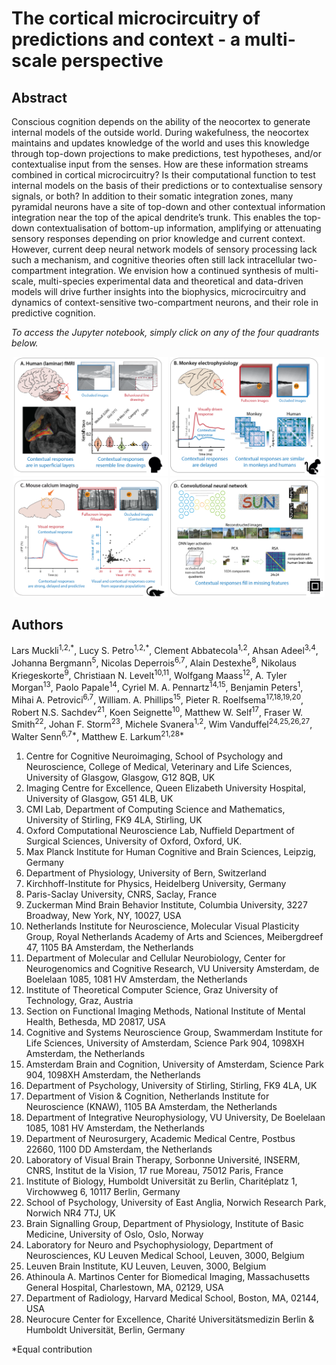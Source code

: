 # The cortical microcircuitry of predictions and context - a multi-scale perspective

## Abstract

Conscious cognition depends on the ability of the neocortex to generate internal models of the outside world. During wakefulness, the neocortex maintains and updates knowledge of the world and uses this knowledge through top-down projections to make predictions, test hypotheses, and/or contextualise input from the senses. How are these information streams combined in cortical microcircuitry? Is their computational function to test internal models on the basis of their predictions or to contextualise sensory signals, or both? In addition to their somatic integration zones, many pyramidal neurons have a site of top-down and other contextual information integration near the top of the apical dendrite’s trunk. This enables the top-down contextualisation of bottom-up information, amplifying or attenuating sensory responses depending on prior knowledge and current context. However, current deep neural network models of sensory processing lack such a mechanism, and cognitive theories often still lack intracellular two-compartment integration. We envision how a continued synthesis of multi-scale, multi-species experimental data and theoretical and data-driven models will drive further insights into the biophysics, microcircuitry and dynamics of context-sensitive two-compartment neurons, and their role in predictive cognition.

*To access the Jupyter notebook, simply click on any of the four quadrants below.*
<p align="center">
  <a
    href="https://lab.ch.ebrains.eu/hub/user-redirect/lab/tree/shared/The%20cortical%20microcircuitry%20of%20predictions%20and%20context%20-%20A%20multi-scale%20perspective/notebooks/Human%2BDNN.ipynb"
    target="_blank"
    rel="noreferrer noopener"
    ><img
      src="./misc/Fig3_1.png"
      width="49%"
  /></a>
  <a
    href="https://lab.ch.ebrains.eu/hub/user-redirect/lab/tree/shared/The%20cortical%20microcircuitry%20of%20predictions%20and%20context%20-%20A%20multi-scale%20perspective/notebooks/Monkey.ipynb"
    target="_blank"
    rel="noreferrer noopener"
    ><img
      src="./misc/Fig3_2.png"
      width="49%"
  /></a>
  <a
    href="https://lab.ch.ebrains.eu/hub/user-redirect/lab/tree/shared/The%20cortical%20microcircuitry%20of%20predictions%20and%20context%20-%20A%20multi-scale%20perspective/notebooks/Mice.ipynb"
    target="_blank"
    rel="noreferrer noopener"
    ><img
      src="./misc/Fig3_3.png"
      width="49%"
  /></a>
  <a
    href="https://lab.ch.ebrains.eu/hub/user-redirect/lab/tree/shared/The%20cortical%20microcircuitry%20of%20predictions%20and%20context%20-%20A%20multi-scale%20perspective/notebooks/Human%2BDNN.ipynb"
    target="_blank"
    rel="noreferrer noopener"
    ><img
      src="./misc/Fig3_4.png"
      width="49%"
  /></a>
</p>


## Authors


Lars Muckli<sup>1,2,\*</sup>,
Lucy S. Petro<sup>1,2,\*</sup>, 
Clement Abbatecola<sup>1,2</sup>, 
Ahsan Adeel<sup>3,4</sup>, 
Johanna Bergmann<sup>5</sup>, 
Nicolas Deperrois<sup>6,7</sup>, 
Alain Destexhe<sup>8</sup>, 
Nikolaus Kriegeskorte<sup>9</sup>, 
Christiaan N. Levelt<sup>10,11</sup>, 
Wolfgang Maass<sup>12</sup>, 
A. Tyler Morgan<sup>13</sup>, 
Paolo Papale<sup>14</sup>, 
Cyriel M. A. Pennartz<sup>14,15</sup>, 
Benjamin Peters<sup>1</sup>, 
Mihai A. Petrovici<sup>6,7</sup>, 
William. A. Phillips<sup>15</sup>, 
Pieter R. Roelfsema<sup>17,18,19,20</sup>, 
Robert N.S. Sachdev<sup>21</sup>, 
Koen Seignette<sup>10</sup>, 
Matthew W. Self<sup>17</sup>, 
Fraser W. Smith<sup>22</sup>, 
Johan F. Storm<sup>23</sup>, 
Michele Svanera<sup>1,2</sup>, 
Wim Vanduffel<sup>24,25,26,27</sup>, 
Walter Senn<sup>6,7\*</sup>, 
Matthew E. Larkum<sup>21,28\*</sup> 

1. Centre for Cognitive Neuroimaging, School of Psychology and Neuroscience, College of Medical, Veterinary and Life Sciences, University of Glasgow, Glasgow, G12 8QB, UK
2. Imaging Centre for Excellence, Queen Elizabeth University Hospital, University of Glasgow, G51 4LB, UK
3. CMI Lab, Department of Computing Science and Mathematics, University of Stirling, FK9 4LA, Stirling, UK
4. Oxford Computational Neuroscience Lab, Nuffield Department of Surgical Sciences, University of Oxford, Oxford, UK.
5. Max Planck Institute for Human Cognitive and Brain Sciences, Leipzig, Germany
6. Department of Physiology, University of Bern, Switzerland
7. Kirchhoff-Institute for Physics, Heidelberg University, Germany
8. Paris-Saclay University, CNRS, Saclay, France
9. Zuckerman Mind Brain Behavior Institute, Columbia University, 3227 Broadway, New York, NY, 10027, USA
10. Netherlands Institute for Neuroscience, Molecular Visual Plasticity Group, Royal Netherlands Academy of Arts and Sciences, Meibergdreef 47, 1105 BA Amsterdam, the Netherlands
11. Department of Molecular and Cellular Neurobiology, Center for Neurogenomics and Cognitive Research, VU University Amsterdam, de Boelelaan 1085, 1081 HV Amsterdam, the Netherlands
12. Institute of Theoretical Computer Science, Graz University of Technology, Graz, Austria
13. Section on Functional Imaging Methods, National Institute of Mental Health, Bethesda, MD 20817, USA
14. Cognitive and Systems Neuroscience Group, Swammerdam Institute for Life Sciences, University of Amsterdam, Science Park 904, 1098XH Amsterdam, the Netherlands
15. Amsterdam Brain and Cognition, University of Amsterdam, Science Park 904, 1098XH Amsterdam, the Netherlands
16. Department of Psychology, University of Stirling, Stirling, FK9 4LA, UK
17. Department of Vision & Cognition, Netherlands Institute for Neuroscience (KNAW), 1105 BA Amsterdam, the Netherlands
18. Department of Integrative Neurophysiology, VU University, De Boelelaan 1085, 1081 HV Amsterdam, the Netherlands
19. Department of Neurosurgery, Academic Medical Centre, Postbus 22660, 1100 DD Amsterdam, the Netherlands
20. Laboratory of Visual Brain Therapy, Sorbonne Université, INSERM, CNRS, Institut de la Vision, 17 rue Moreau, 75012 Paris, France
21. Institute of Biology, Humboldt Universität zu Berlin, Charitéplatz 1, Virchowweg 6, 10117 Berlin, Germany
22. School of Psychology, University of East Anglia, Norwich Research Park, Norwich NR4 7TJ, UK
23. Brain Signalling Group, Department of Physiology, Institute of Basic Medicine, University of Oslo, Oslo, Norway
24. Laboratory for Neuro and Psychophysiology, Department of Neurosciences, KU Leuven Medical School, Leuven, 3000, Belgium
25. Leuven Brain Institute, KU Leuven, Leuven, 3000, Belgium
26. Athinoula A. Martinos Center for Biomedical Imaging, Massachusetts General Hospital, Charlestown, MA, 02129, USA
27. Department of Radiology, Harvard Medical School, Boston, MA, 02144, USA
28. Neurocure Center for Excellence, Charité Universitätsmedizin Berlin & Humboldt Universität, Berlin, Germany

*Equal contribution

